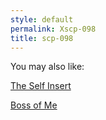 ```yaml
---
style: default
permalink: Xscp-098
title: scp-098
---
```

You may also like:

[The Self Insert](http://scp-wiki.net/theselfinsert)

[Boss of Me](http://scp-wiki.net/boss-of-me)
